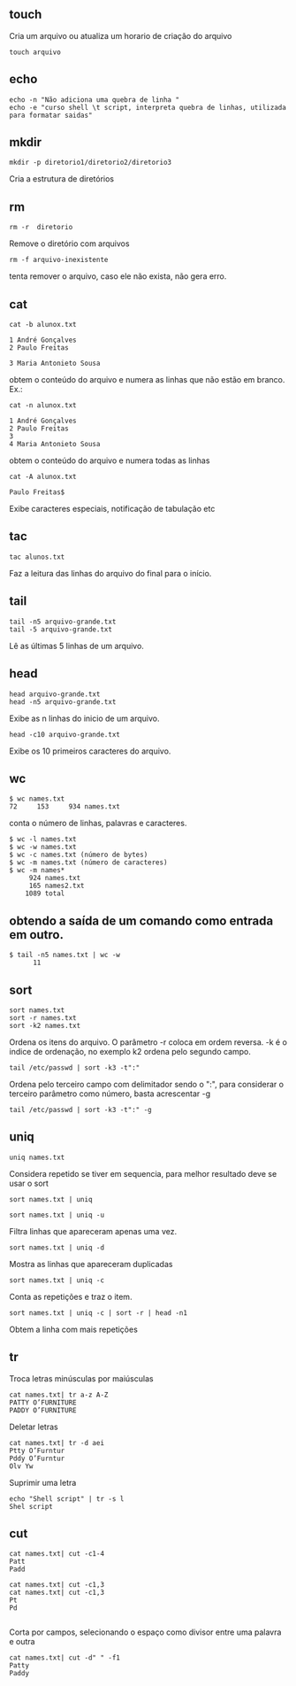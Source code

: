 ## touch
Cria um arquivo ou atualiza um horario de criação do arquivo
```
touch arquivo
```
## echo
```
echo -n "Não adiciona uma quebra de linha "
echo -e "curso shell \t script, interpreta quebra de linhas, utilizada para formatar saidas"
```
## mkdir
```
mkdir -p diretorio1/diretorio2/diretorio3
```
Cria a estrutura de diretórios

## rm
```
rm -r  diretorio
```
Remove o diretório com arquivos

```
rm -f arquivo-inexistente
```
tenta remover o arquivo, caso ele não exista, não gera erro.

## cat
```
cat -b alunox.txt

1 André Gonçalves
2 Paulo Freitas

3 Maria Antonieto Sousa

```
obtem o conteúdo do arquivo e numera as linhas que não estão em branco.
Ex.:

```
cat -n alunox.txt

1 André Gonçalves
2 Paulo Freitas
3
4 Maria Antonieto Sousa

```
obtem o conteúdo do arquivo e numera todas as linhas


```
cat -A alunox.txt

Paulo Freitas$

```
Exibe caracteres especiais, notificação de tabulação etc

##  tac
```
tac alunos.txt
```
Faz a leitura das linhas do arquivo do final para o início.

##  tail
```
tail -n5 arquivo-grande.txt
tail -5 arquivo-grande.txt
```
Lê as últimas 5 linhas de um arquivo.

##  head
```
head arquivo-grande.txt
head -n5 arquivo-grande.txt
```
Exibe as n linhas do inicio de um arquivo.

```
head -c10 arquivo-grande.txt
```
Exibe os 10 primeiros caracteres do arquivo.

##  wc
```
$ wc names.txt
72     153     934 names.txt
```
conta o número de linhas, palavras e caracteres.

```
$ wc -l names.txt
$ wc -w names.txt
$ wc -c names.txt (número de bytes)
$ wc -m names.txt (número de caracteres)
$ wc -m names*
     924 names.txt
     165 names2.txt
    1089 total
```
##  obtendo a saída de um comando como entrada em outro.

```
$ tail -n5 names.txt | wc -w
      11
```
## sort
```
sort names.txt
sort -r names.txt
sort -k2 names.txt
```
Ordena os itens do arquivo. O parâmetro -r coloca em ordem reversa.
-k é o indice de ordenação, no exemplo k2 ordena pelo segundo campo.
```
tail /etc/passwd | sort -k3 -t":"
```
Ordena pelo terceiro campo com delimitador sendo o ":", para considerar o terceiro parâmetro como número, basta acrescentar -g

```
tail /etc/passwd | sort -k3 -t":" -g
```

## uniq
```
uniq names.txt
```
Considera repetido se tiver em sequencia, para melhor resultado deve se usar o sort
```
sort names.txt | uniq
```
```
sort names.txt | uniq -u
```
Filtra linhas que apareceram apenas uma vez.
```
sort names.txt | uniq -d
```
Mostra as linhas que apareceram duplicadas
```
sort names.txt | uniq -c
```
Conta as repetições e traz o item.
```
sort names.txt | uniq -c | sort -r | head -n1
```
Obtem a linha com mais repetições

## tr

Troca letras minúsculas por maiúsculas
```
cat names.txt| tr a-z A-Z
PATTY O’FURNITURE
PADDY O’FURNITURE

```
Deletar letras
```
cat names.txt| tr -d aei
Ptty O’Furntur
Pddy O’Furntur
Olv Yw

```
Suprimir uma letra
```
echo "Shell script" | tr -s l
Shel script
```

## cut
```
cat names.txt| cut -c1-4
Patt
Padd

cat names.txt| cut -c1,3
cat names.txt| cut -c1,3
Pt
Pd


```
Corta por campos, selecionando o espaço como divisor entre uma palavra e outra
```
cat names.txt| cut -d" " -f1       
Patty
Paddy
```
